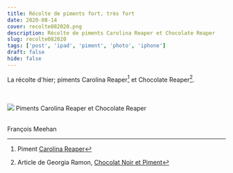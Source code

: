 ```yaml
---
title: Récolte de piments fort, très fort
date: 2020-08-14
cover: recolte082020.png
description: Récolte de piments Carolina Reaper et Chocolate Reaper
slug: recolte082020
tags: ['post', 'ipad', 'piment', 'photo', 'iphone']
draft: false
hide: false
---
```


La récolte d'hier; piments Carolina Reaper[^1] et Chocolate Reaper[^2].


<br/>
<br/>

<Flex>
  <Card width={[ 256, 320 ]} mx='auto'>
    <Image src='recolte082020.png'/>
    <Text>
      Piments Carolina Reaper et Chocolate Reaper
    </Text>
  </Card>
</Flex>

<br/>
<br/>

François Meehan 


[^1]: Piment [Carolina Reaper](https://jardinierparesseux.com/tag/piment-carolina-reaper/) 
[^2]: Article de Georgia Ramon, [Chocolat Noir et Piment](https://www.okokoa.fr/52-bean-to-bar/20-chocolats-en-tablette/239-carolina-reaper-chocolat-noir-piment-georgia-ramon-par-georgia-ramon.html) 